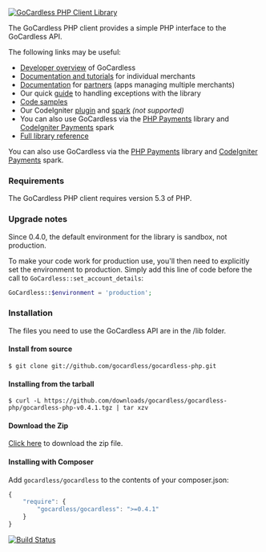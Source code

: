[![GoCardless PHP Client Library](https://s3-eu-west-1.amazonaws.com/gocardless/images/client-lib-headers/php-lib-header.png)](https://developer.gocardless.com/php/#getting-started)

The GoCardless PHP client provides a simple PHP interface to the GoCardless
API.

The following links may be useful:

- [Developer overview](http://blog.gocardless.com/post/19695292096/goingcardless-an-introduction-to-gocardless-for) of GoCardless
- [Documentation and tutorials](https://developer.gocardless.com/php/#getting-started) for individual merchants
- [Documentation](https://developer.gocardless.com/php/#partner-guide) for [partners](https://help.gocardless.com/what-is-the-partner-programme/) (apps managing multiple merchants)
- Our quick [guide](https://help.gocardless.com/how-can-i-handle-exceptions-in-the-php-library/) to handling exceptions with the library
- [Code samples](https://github.com/gocardless/gocardless-php/tree/master/examples)
- Our CodeIgniter [plugin](https://github.com/gocardless/codeigniter-gocardless) and [spark](http://getsparks.org/packages/GoCardless/versions/HEAD/show) *(not supported)*
- You can also use GoCardless via the [PHP Payments](https://github.com/calvinfroedge/PHP-Payments) library and [CodeIgniter Payments](http://getsparks.org/packages/codeigniter-payments/versions/HEAD/show) spark
- [Full library reference](http://gocardless.github.com/gocardless-php/)

You can also use GoCardless via the [PHP Payments](https://github.com/calvinfroedge/PHP-Payments) library and [CodeIgniter Payments](http://getsparks.org/packages/codeigniter-payments/versions/HEAD/show) spark.

### Requirements

The GoCardless PHP client requires version 5.3 of PHP.

### Upgrade notes

Since 0.4.0, the default environment for the library is sandbox, not production.

To make your code work for production use, you'll then need to explicitly set the environment to production. Simply add this line of code before the call to `GoCardless::set_account_details`:

```php
GoCardless::$environment = 'production';
```

### Installation

The files you need to use the GoCardless API are in the /lib folder.

#### Install from source

```console
$ git clone git://github.com/gocardless/gocardless-php.git
```

#### Installing from the tarball

```console
$ curl -L https://github.com/downloads/gocardless/gocardless-php/gocardless-php-v0.4.1.tgz | tar xzv
```

#### Download the Zip

[Click here](https://github.com/gocardless/gocardless-php/zipball/v0.4.1)
to download the zip file.

#### Installing with Composer

Add `gocardless/gocardless` to the contents of your composer.json:

```javascript
{
    "require": {
        "gocardless/gocardless": ">=0.4.1"
    }
}
```

[![Build Status](https://secure.travis-ci.org/gocardless/gocardless-php.png?branch=master)](http://travis-ci.org/gocardless/gocardless-php)
